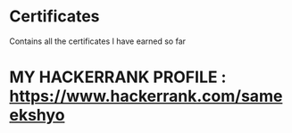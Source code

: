 # Certificates

Contains all the certificates I have earned so far


# MY HACKERRANK PROFILE : https://www.hackerrank.com/sameekshyo
